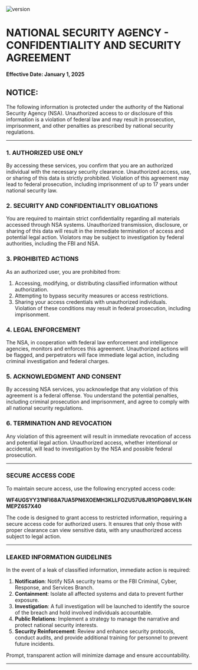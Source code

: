 ![version](https://img.shields.io/badge/Leaked-Documents-blue)


# NATIONAL SECURITY AGENCY - CONFIDENTIALITY AND SECURITY AGREEMENT  
**Effective Date: January 1, 2025**

## **NOTICE:**  
The following information is protected under the authority of the National Security Agency (NSA). Unauthorized access to or disclosure of this information is a violation of federal law and may result in prosecution, imprisonment, and other penalties as prescribed by national security regulations.

---

### 1. AUTHORIZED USE ONLY  
By accessing these services, you confirm that you are an authorized individual with the necessary security clearance. Unauthorized access, use, or sharing of this data is strictly prohibited. Violation of this agreement may lead to federal prosecution, including imprisonment of up to 17 years under national security law.

### 2. SECURITY AND CONFIDENTIALITY OBLIGATIONS  
You are required to maintain strict confidentiality regarding all materials accessed through NSA systems. Unauthorized transmission, disclosure, or sharing of this data will result in the immediate termination of access and potential legal action. Violators may be subject to investigation by federal authorities, including the FBI and NSA.

### 3. PROHIBITED ACTIONS  
As an authorized user, you are prohibited from:  
1. Accessing, modifying, or distributing classified information without authorization.  
2. Attempting to bypass security measures or access restrictions.  
3. Sharing your access credentials with unauthorized individuals.  
Violation of these conditions may result in federal prosecution, including imprisonment.

### 4. LEGAL ENFORCEMENT  
The NSA, in cooperation with federal law enforcement and intelligence agencies, monitors and enforces this agreement. Unauthorized actions will be flagged, and perpetrators will face immediate legal action, including criminal investigation and federal charges.

### 5. ACKNOWLEDGMENT AND CONSENT  
By accessing NSA services, you acknowledge that any violation of this agreement is a federal offense. You understand the potential penalties, including criminal prosecution and imprisonment, and agree to comply with all national security regulations.

### 6. TERMINATION AND REVOCATION  
Any violation of this agreement will result in immediate revocation of access and potential legal action. Unauthorized access, whether intentional or accidental, will lead to investigation by the NSA and possible federal prosecution.

---

### SECURE ACCESS CODE  
To maintain secure access, use the following encrypted access code:  

**WF4UGSYY31NFI68A7UA5PN6XOEMH3KLLFOZU57U8JR1GPQ86VL1K4NMEPZ6S7X40**  

The code is designed to grant access to restricted information, requiring a secure access code for authorized users. It ensures that only those with proper clearance can view sensitive data, with any unauthorized access subject to legal action.

---

### LEAKED INFORMATION GUIDELINES

In the event of a leak of classified information, immediate action is required:

1. **Notification**: Notify NSA security teams or the FBI Criminal, Cyber, Response, and Services Branch.  
2. **Containment**: Isolate all affected systems and data to prevent further exposure.  
3. **Investigation**: A full investigation will be launched to identify the source of the breach and hold involved individuals accountable.  
4. **Public Relations**: Implement a strategy to manage the narrative and protect national security interests.  
5. **Security Reinforcement**: Review and enhance security protocols, conduct audits, and provide additional training for personnel to prevent future incidents.

Prompt, transparent action will minimize damage and ensure accountability.

---
